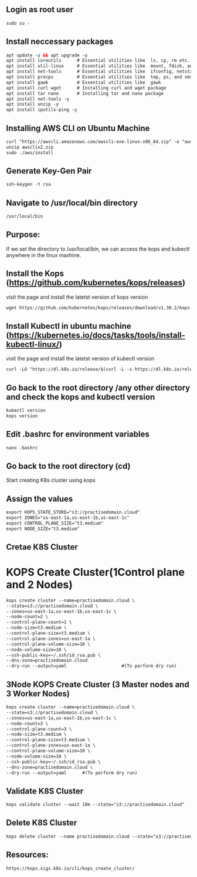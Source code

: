 ## Login as root user
```xml
sudo su -
```

## Install neccessary packages
```xml
apt update -y && apt upgrade -y
apt install coreutils      # Essential utilities like  ls, cp, rm etc..
apt install util-linux     # Essential utilities like  mount, fdisk, and login
apt install net-tools      # Essential utilities like  ifconfig, netstat, route etc..
apt install procps         # Essential utilities like  top, ps, and vmstat, the procps
apt install gawk           # Essential utilities like  gawk
apt install curl wget      # Installing curl and wget package
apt install tar nano       # Installing tar and nano package
apt install net-tools -y
apt install unzip -y
apt install iputils-ping -y
```

## Installing AWS CLI on Ubuntu Machine
```xml
curl "https://awscli.amazonaws.com/awscli-exe-linux-x86_64.zip" -o "awscliv2.zip"
unzip awscliv2.zip
sudo ./aws/install
```

## Generate Key-Gen Pair
```xml
ssh-keygen -t rsa
```

## Navigate to /usr/local/bin directory
```xml
/usr/local/bin
```

## Purpose:
If we set the directory to /usr/local/bin, we can access the kops and kubectl anywhere in the linux maxhine.

## Install the Kops (https://github.com/kubernetes/kops/releases)
visit the page and install the latetst version of kops version
```xml
wget https://github.com/kubernetes/kops/releases/download/v1.30.2/kops-linux-amd64
```

## Install Kubectl in ubuntu machine (https://kubernetes.io/docs/tasks/tools/install-kubectl-linux/)
visit the page and install the latetst version of kubectl version
```xml
curl -LO "https://dl.k8s.io/release/$(curl -L -s https://dl.k8s.io/release/stable.txt)/bin/linux/amd64/kubectl"
```

## Go back to the root directory /any other directory and check the kops and kubectl version
```xml
kubectl version
kops version
```

## Edit .bashrc for environment variables
```xml
nano .bashrc
```

## Go back to the root directory (cd)   
Start creating K8s cluster using kops 

## Assign the values
```xml
export KOPS_STATE_STORE="s3://practisedomain.cloud"
export ZONES="us-east-1a,us-east-1b,us-east-1c"
export CONTROL_PLANE_SIZE="t3.medium"
export NODE_SIZE="t3.medium"
```
## Cretae K8S Cluster
# KOPS Create Cluster(1Control plane and 2 Nodes)
```xml
kops create cluster --name=practisedomain.cloud \
--state=s3://practisedomain.cloud \
--zones=us-east-1a,us-east-1b,us-east-1c \
--node-count=2 \
--control-plane-count=1 \
--node-size=t3.medium \
--control-plane-size=t3.medium \
--control-plane-zones=us-east-1a \
--control-plane-volume-size=10 \
--node-volume-size=10 \
--ssh-public-key=~/.ssh/id_rsa.pub \
--dns-zone=practisedomain.cloud
--dry-run --output=yaml                     #(To perform dry run)
```

## 3Node KOPS Create Cluster (3 Master nodes and 3 Worker Nodes)
```xml
kops create cluster --name=practisedomain.cloud \
--state=s3://practisedomain.cloud \
--zones=us-east-1a,us-east-1b,us-east-1c \
--node-count=3 \
--control-plane-count=3 \
--node-size=t3.medium \
--control-plane-size=t3.medium \
--control-plane-zones=us-east-1a \
--control-plane-volume-size=10 \
--node-volume-size=10 \
--ssh-public-key=~/.ssh/id_rsa.pub \
--dns-zone=practisedomain.cloud \
--dry-run --output=yaml      #(To perform dry run)
```

## Validate K8S Cluster
```xml
kops validate cluster --wait 10m --state="s3://practisedomain.cloud"
```

## Delete K8S Cluster
```xml
kops delete cluster --name practisedomain.cloud --state="s3://practisedomain.cloud"
```

## Resources:
``` xml
https://kops.sigs.k8s.io/cli/kops_create_cluster/
```
